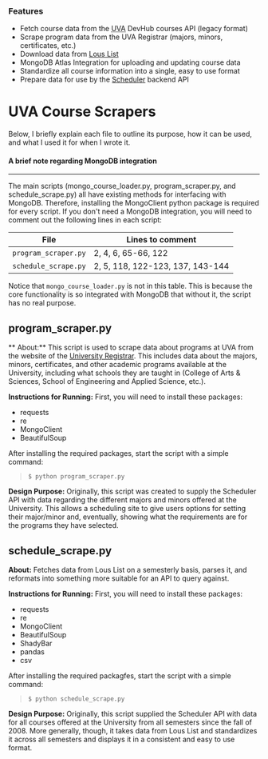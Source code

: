 ### Features

- Fetch course data from the <abbr title="University of Virginia">UVA</abbr> DevHub courses API (legacy format)
- Scrape program data from the UVA Registrar (majors, minors, certificates, etc.)
- Download data from [Lous List](https://louslist.org/)
- MongoDB Atlas Integration for uploading and updating course data
- Standardize all course information into a single, easy to use format
- Prepare data for use by the [Scheduler](https://github.com/UVA-Development-Hub/Scheduler) backend API

# UVA Course Scrapers

Below, I briefly explain each file to outline its purpose, how it can be used, and what I used it for when I wrote it.

#### A brief note regarding MongoDB integration
---
The main scripts (mongo_course_loader.py, program_scraper.py, and schedule_scrape.py) all have existing methods for interfacing with MongoDB. Therefore, installing the MongoClient python package is required for every script. If you don't need a MongoDB integration, you will need to comment out the following lines in each script:

|             File               |          Lines to comment         |
| ---------------------- | ----------------- |
| `program_scraper.py` | 2, 4, 6, 65-66, 122 |
| `schedule_scrape.py`  | 2, 5, 118, 122-123, 137, 143-144 |

Notice that `mongo_course_loader.py` is not in this table. This is because the core functionality is so integrated with MongoDB that without it, the script has no real purpose.

## program_scraper.py
** About:** This script is used to scrape data about programs at UVA from the website of the [University Registrar](https://registrar.virginia.edu). This includes data about the majors, minors, certificates, and other academic programs available at the University, including what schools they are taught in (College of Arts &amp; Sciences, School of Engineering and Applied Science, etc.).

**Instructions for Running:** First, you will need to install these packages:
- requests
- re
- MongoClient
- BeautifulSoup

After installing the required packages, start the script with a simple command:
> `$ python program_scraper.py`

**Design Purpose:** Originally, this script was created to supply the Scheduler API with data regarding the different majors and minors offered at the University. This allows a scheduling site to give users options for setting their major/minor and, eventually, showing what the requirements are for the programs they have selected.


## schedule_scrape.py
**About:** Fetches data from Lous List on a semesterly basis, parses it, and reformats into something more suitable for an API to query against.

**Instructions for Running:** First, you will need to install these packages:
- requests
- re
- MongoClient
- BeautifulSoup
- ShadyBar
- pandas
- csv

After installing the required packagfes, start the script with a simple command:
> `$ python schedule_scrape.py`

**Design Purpose:** Originally, this script supplied the Scheduler API with data for all courses offered at the University from all semesters since the fall of 2008. More generally, though, it takes data from Lous List and standardizes it across all semesters and displays it in a consistent and easy to use format.

